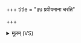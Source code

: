+++
title = "३७ प्रवीयमाना चरति"

+++
<details><summary>मूलम् (VS)</summary>

प्र॑वी॒यमा॑ना चरति क्रु॒द्धा गोप॑तये व॒शा। वे॒हतं॑ मा॒ मन्य॑मानो मृ॒त्योः पाशे॑षु बध्यताम् ॥
</details>